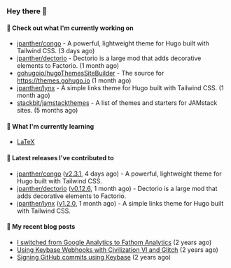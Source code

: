 ### Hey there 👋

#### 👷 Check out what I'm currently working on

- [jpanther/congo](https://github.com/jpanther/congo) - A powerful, lightweight theme for Hugo built with Tailwind CSS. (3 days ago)
- [jpanther/dectorio](https://github.com/jpanther/dectorio) - Dectorio is a large mod that adds decorative elements to Factorio. (1 month ago)
- [gohugoio/hugoThemesSiteBuilder](https://github.com/gohugoio/hugoThemesSiteBuilder) - The source for https://themes.gohugo.io (1 month ago)
- [jpanther/lynx](https://github.com/jpanther/lynx) - A simple links theme for Hugo built with Tailwind CSS. (1 month ago)
- [stackbit/jamstackthemes](https://github.com/stackbit/jamstackthemes) - A list of themes and starters for JAMstack sites. (5 months ago)

#### 🌱 What I'm currently learning
- [LaTeX](https://www.latex-project.org)

#### 🔭 Latest releases I've contributed to

- [jpanther/congo](https://github.com/jpanther/congo) ([v2.3.1](https://github.com/jpanther/congo/releases/tag/v2.3.1), 4 days ago) - A powerful, lightweight theme for Hugo built with Tailwind CSS.
- [jpanther/dectorio](https://github.com/jpanther/dectorio) ([v0.12.6](https://github.com/jpanther/dectorio/releases/tag/v0.12.6), 1 month ago) - Dectorio is a large mod that adds decorative elements to Factorio.
- [jpanther/lynx](https://github.com/jpanther/lynx) ([v1.2.0](https://github.com/jpanther/lynx/releases/tag/v1.2.0), 1 month ago) - A simple links theme for Hugo built with Tailwind CSS.

#### 📜 My recent blog posts

- [I switched from Google Analytics to Fathom Analytics](https://jamespanther.com/writings/i-switched-from-google-analytics-to-fathom-analytics/) (2 years ago)
- [Using Keybase Webhooks with Civilization VI and Glitch](https://jamespanther.com/writings/using-keybase-webhooks-with-civilization-vi/) (2 years ago)
- [Signing GitHub commits using Keybase](https://jamespanther.com/writings/signing-github-commits-using-keybase/) (2 years ago)
